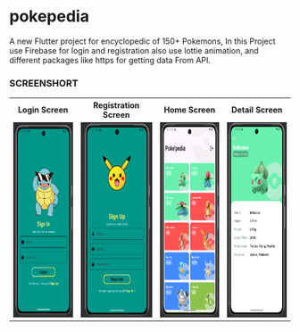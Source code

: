 # pokepedia

A new Flutter project for encyclopedic of  150+ Pokemons,
In this Project use Firebase for login and registration also use lottie animation, and different packages like https for getting data From API.


<h3>SCREENSHORT</h3>
<table>
  <tr>
    <th>Login Screen</th>
    <th>Registration Screen</th>
    <th>Home Screen</th>
    <th>Detail Screen</th>
  <tr>
    <td><img src = "https://github.com/Tusharlathiya8140/Pokepedia/blob/master/login.png?raw=true" width="200" height="350"></td>
    <td><img src = "https://github.com/Tusharlathiya8140/Pokepedia/blob/master/Registration%20.png?raw=true" width="200" height="350"></td>
    <td><img src = "https://github.com/Tusharlathiya8140/Pokepedia/blob/master/main.png?raw=true" width="200" height="350"></td>
    <td><img src = "https://github.com/Tusharlathiya8140/Pokepedia/blob/master/detail.png?raw=true" width="200" height="350"></td>
  </tr>
</table>
